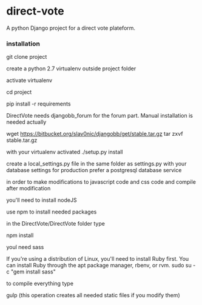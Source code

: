 # direct-vote
A python Django project for a direct vote plateform.

### installation

git clone project

create a python 2.7 virtualenv outside project folder

activate virtualenv

cd project

pip install -r requirements 

DirectVote needs djangobb_forum for the forum part.
Manual installation is needed actually

wget https://bitbucket.org/slav0nic/djangobb/get/stable.tar.gz
tar zxvf stable.tar.gz

with your virtualenv activated
./setup.py install


create a local_settings.py file  in the same folder as settings.py
with your database settings
for production prefer a postgresql database service 

in order to make modifications to javascript code and css code and compile after modification

you'll need to install nodeJS 

use npm to install needed packages

in the DirectVote/DirectVote folder
type

npm install

youl need sass

If you're using a distribution of Linux, you'll need to install Ruby first. You can install Ruby through the apt package manager, rbenv, or rvm.
sudo su -c "gem install sass"

to compile everything 
type

gulp       (this operation creates all needed static files if you modify them)






